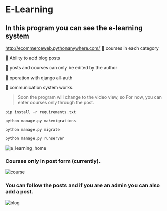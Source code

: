 # E-Learning
## In this program you can see the e-learning system 
http://ecommerceweb.pythonanywhere.com/
🔹 courses in each category

🔹 Ability to add blog posts

🔹 posts and courses can only be edited by the author

🔹 operation with django all-auth

🔹 communication system works.

 > Soon the program will change to the video view, so
For now, you can enter courses only through the post.
```
pip install -r requirements.txt
```
```
python manage.py makemigrations 

python manage.py migrate
```
```
python manage.py runserver
```

![e_learning_home](https://user-images.githubusercontent.com/83788662/146636726-5ed25c77-798a-4012-83f5-373b3e06a56b.jpg)

### Courses only in post form (currently).
![course](https://user-images.githubusercontent.com/83788662/146636737-f73c4fb4-0155-49c9-8233-febeb6b57455.jpg)

### You can follow the posts and if you are an admin you can also add a post.
![blog](https://user-images.githubusercontent.com/83788662/146636738-99d9f392-f965-47c7-a04c-04a5308da1f1.jpg)
